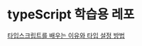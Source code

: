 # typeScript 학습용 레포
[타입스크립트를 배우는 이유와 타입 설정 방법](https://so0112.tistory.com/entry/TypeScript-%EB%A5%BC-%EB%B0%B0%EC%9A%B0%EB%8A%94-%EC%9D%B4%EC%9C%A0%EC%99%80-%ED%83%80%EC%9E%85-%EC%84%A4%EC%A0%95)
